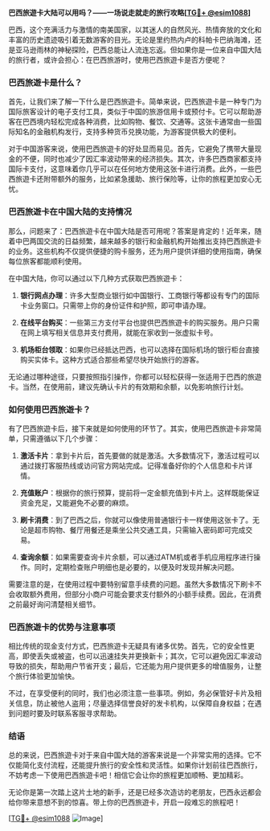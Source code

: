 **巴西旅遊卡大陆可以用吗？——一场说走就走的旅行攻略[[TG💪+ @esim1088](https://t.me/s/esim1088)]**

巴西，这个充满活力与激情的南美国家，以其迷人的自然风光、热情奔放的文化和丰富的历史遗迹吸引着无数游客的目光。无论是里约热内卢的科帕卡巴纳海滩，还是亚马逊雨林的神秘探险，巴西总能让人流连忘返。但如果你是一位来自中国大陆的旅行者，或许会担心：在巴西旅游时，使用巴西旅遊卡是否方便呢？

### 巴西旅遊卡是什么？

首先，让我们来了解一下什么是巴西旅遊卡。简单来说，巴西旅遊卡是一种专门为国际旅客设计的电子支付工具，类似于中国的旅游信用卡或预付卡。它可以帮助游客在巴西境内轻松完成各种消费，比如购物、餐饮、交通等。这张卡通常由一些国际知名的金融机构发行，支持多种货币兑换功能，为游客提供极大的便利。

对于中国游客来说，使用巴西旅遊卡的好处显而易见。首先，它避免了携带大量现金的不便，同时也减少了因汇率波动带来的经济损失。其次，许多巴西商家都支持国际卡支付，这意味着你几乎可以在任何地方使用这张卡进行消费。此外，一些巴西旅遊卡还附带额外的服务，比如紧急援助、旅行保险等，让你的旅程更加安心无忧。

### 巴西旅遊卡在中国大陆的支持情况

那么，问题来了：巴西旅遊卡在中国大陆是否可用呢？答案是肯定的！近年来，随着中巴两国交流的日益频繁，越来越多的银行和金融机构开始推出支持巴西旅遊卡的业务。这些机构不仅提供便捷的购卡服务，还为用户提供详细的使用指南，确保每位旅客都能顺利使用。

在中国大陆，你可以通过以下几种方式获取巴西旅遊卡：

1. **银行网点办理**：许多大型商业银行如中国银行、工商银行等都设有专门的国际卡业务窗口。只需带上你的身份证件和护照，即可申请办理。

2. **在线平台购买**：一些第三方支付平台也提供巴西旅遊卡的购买服务。用户只需在网上填写相关信息并支付费用，就能在家收到一张虚拟卡号。

3. **机场柜台领取**：如果你已经抵达巴西，也可以选择在国际机场的银行柜台直接购买实体卡。这种方式适合那些希望尽快开始旅行的游客。

无论通过哪种途径，只要按照指引操作，你都可以轻松获得一张适用于巴西的旅遊卡。当然，在使用前，建议先确认卡片的有效期和余额，以免影响旅行计划。

### 如何使用巴西旅遊卡？

有了巴西旅遊卡后，接下来就是如何使用的环节了。其实，使用巴西旅遊卡非常简单，只需遵循以下几个步骤：

1. **激活卡片**：拿到卡片后，首先要做的就是激活。大多数情况下，激活过程可以通过拨打客服热线或访问官方网站完成。记得准备好你的个人信息和卡片详情。

2. **充值账户**：根据你的旅行预算，提前将一定金额充值到卡片上。这样既能保证资金充足，又能避免不必要的麻烦。

3. **刷卡消费**：到了巴西之后，你就可以像使用普通银行卡一样使用这张卡了。无论是超市购物、餐厅用餐还是乘坐公共交通工具，只需输入密码即可完成交易。

4. **查询余额**：如果需要查询卡片余额，可以通过ATM机或者手机应用程序进行操作。同时，定期检查账户明细也是必要的，以便及时发现并解决问题。

需要注意的是，在使用过程中要特别留意手续费的问题。虽然大多数情况下刷卡不会收取额外费用，但部分小商户可能会要求支付额外的小额手续费。因此，在消费之前最好询问清楚相关细节。

### 巴西旅遊卡的优势与注意事项

相比传统的现金支付方式，巴西旅遊卡无疑具有诸多优势。首先，它的安全性更高，即使丢失或被盗，也可以迅速挂失并更换新卡；其次，它可以避免因汇率波动导致的损失，帮助用户节省开支；最后，它还能为用户提供更多的增值服务，让整个旅行体验更加愉快。

不过，在享受便利的同时，我们也必须注意一些事项。例如，务必保管好卡片及相关信息，防止被他人盗用；尽量选择信誉良好的发卡机构，以保障自身权益；在遇到问题时要及时联系客服寻求帮助。

### 结语

总的来说，巴西旅遊卡对于来自中国大陆的游客来说是一个非常实用的选择。它不仅能简化支付流程，还能提升旅行的安全性和灵活性。如果你计划前往巴西旅行，不妨考虑一下使用巴西旅遊卡吧！相信它会让你的旅程更加顺畅、更加精彩。

无论你是第一次踏上这片土地的新手，还是已经多次造访的老朋友，巴西永远都会给你带来意想不到的惊喜。带上你的巴西旅遊卡，开启一段难忘的旅程吧！

[[TG💪+ @esim1088](https://t.me/s/esim1088) ![Image](https://i.postimg.cc/4NQfJmqS/Snipaste-2025-05-13-00-14-12.png)]